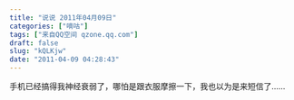 ```yaml
---
title: "说说 2011年04月09日"
categories: ["嘀咕"]
tags: ["来自QQ空间 qzone.qq.com"]
draft: false
slug: "kQLKjw"
date: "2011-04-09 04:28:43"
---
```


手机已经搞得我神经衰弱了，哪怕是跟衣服摩擦一下，我也以为是来短信了……
